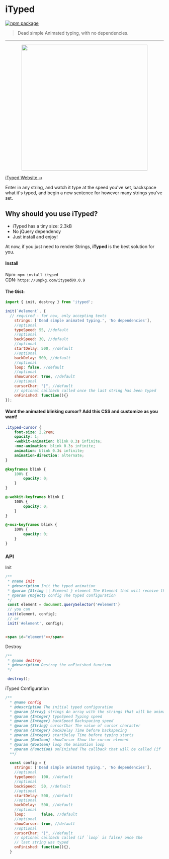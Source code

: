 # iTyped

[![npm package](https://img.shields.io/badge/npm-v0.0.9-lightgray.svg)](https://www.npmjs.com/package/ityped)

> Dead simple Animated typing, with no dependencies.

---

<p align="center">
  <img src="https://cdn.rawgit.com/luisvinicius167/ityped/master/img/itypedjs.gif" width="400"/>
</p>

[iTyped Website ➞](https://ityped.surge.sh/)

Enter in any string, and watch it type at the speed you've set, backspace what it's typed,
and begin a new sentence for however many strings you've set.

## Why should you use iTyped?
 * iTyped has a tiny size: 2.3kB
 * No jQuery dependency
 * Just install and enjoy!

At now, if you just need to render Strings, **iTyped** is the best solution for you.


#### Install

Npm: `npm install ityped` </br>
CDN: `https://unpkg.com/ityped@0.0.9`


#### The Gist:

```javascript
import { init, destroy } from 'ityped';

init(`#element`, {
  // required - for now, only accepting texts
    strings: ['Dead simple animated typing.', 'No dependencies'],
    //optional
    typeSpeed: 55, //default
    //optional
    backSpeed: 30, //default
    //optional
    startDelay: 500, //default
    //optional
    backDelay: 500, //default
    //optional
    loop: false, //default
    //optional    
    showCursor: true, //default
    //optional    
    cursorChar: "|", //default
    // optional callback called once the last string has been typed
    onFinished: function(){}
});
```

#### Want the animated blinking cursor? Add this CSS and customize as you want!

```css
.ityped-cursor {
    font-size: 2.2rem;
    opacity: 1;
    -webkit-animation: blink 0.3s infinite;
    -moz-animation: blink 0.3s infinite;
    animation: blink 0.3s infinite;
    animation-direction: alternate;
}

@keyframes blink {
    100% {
        opacity: 0;
    }
}

@-webkit-keyframes blink {
    100% {
        opacity: 0;
    }
}

@-moz-keyframes blink {
    100% {
        opacity: 0;
    }
}
```

### API

 Init

```javascript
/**
 * @name init
 * @description Init the typed animation
 * @param {String || Element } element The Element that will receive the strings
 * @param {Object} config The typed configuration
 */
 const element = document.querySelector('#element')
 // you can
 init(element, config);
 // or
 init('#element', config);
```

```html

<span id="element"></span>

```

 Destroy

```javascript
/**
 * @name destroy
 * @description Destroy the onFinished function
 */

 destroy();
```

iTyped Configuration

```javascript
/**
  * @name config
  * @description The initial typed configuration
  * @param {Array} strings An array with the strings that will be animated
  * @param {Integer} typeSpeed Typing speed
  * @param {Integer} backSpeed Backspacing speed
  * @param {String} cursorChar The value of cursor character
  * @param {Integer} backDelay Time before backspacing
  * @param {Integer} startDelay Time before typing starts
  * @param {Boolean} showCursor Show the cursor element
  * @param {Boolean} loop The animation loop
  * @param {Function} onFinished The callback that will be called (if `loop` is false) once the last word is decremented
  **/

  const config = {
    strings: ['Dead simple animated typing.', 'No dependencies'],
    //optional
    typeSpeed:  100, //default
    //optional
    backSpeed:  50, //default
    //optional
    startDelay: 500, //default
    //optional
    backDelay:  500, //default
    //optional    
    loop:       false, //default
    //optional
    showCursor: true, //default
    //optional    
    cursorChar: "|", //default
    // optional callback called (if `loop` is false) once the
    // last string was typed
    onFinished: function(){},
  }
```
